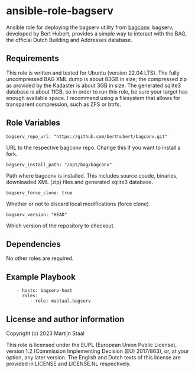 ansible-role-bagserv
====================

Ansible role for deploying the bagserv utility from [bagconv](https://github.com/berthubert/bagconv).
bagserv, developed by Bert Hubert, provides a simple way to interact with the BAG, the official Dutch Building and Addresses database.

Requirements
------------

This role is written and tested for Ubuntu (version 22.04 LTS).
The fully uncompressed BAG XML dump is about 83GB in size; the compressed zip
as provided by the Kadaster is about 3GB in size. The generated sqlite3 database is about 11GB, so in order to run this role, be sure your target has enough available space. I recommend using a filesystem that allows for transparent compression, such as ZFS or btrfs.

Role Variables
--------------

```
bagserv_repo_url: "https://github.com/berthubert/bagconv.git"
```
URL to the respective bagconv repo. Change this if you want to install a fork.

```
bagserv_install_path: "/opt/bag/bagconv"
```
Path where bagconv is installed. This includes source coude, binaries, downloaded XML (zip) files and generated sqlite3 database.

```
bagserv_force_clone: true
```
Whether or not to discard local modifications (force clone).

```
bagserv_version: "HEAD"
```
Which version of the repository to checkout.

Dependencies
------------

No other roles are required.

Example Playbook
----------------

```
    - hosts: bagserv-host
      roles:
         - role: mastaal.bagserv
```

License and author information
------------------------------

Copyright (c) 2023 Martijn Staal

This role is licensed under the EUPL (European Union Public License), version 1.2 (Commission Implementing Decision (EU) 2017/863), or, at your option, any later version. The English and Dutch texts of this license are provided in LICENSE and LICENSE.NL respectively.
